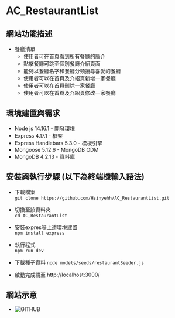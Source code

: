# AC_RestaurantList

## 網站功能描述
* 餐廳清單 
	* 使用者可在首頁看到所有餐廳的簡介
	* 點擊餐廳可跳至個別餐廳介紹頁面
	* 能夠以餐廳名字和餐廳分類搜尋喜愛的餐廳
	* 使用者可以在首頁及介紹頁新增一家餐廳
	* 使用者可以在首頁刪除一家餐廳
	* 使用者可以在首頁及介紹頁修改一家餐廳

## 環境建置與需求 
* Node js 14.16.1 - 開發環境 
* Express 4.17.1 - 框架
* Express Handlebars 5.3.0 - 模板引擎 
* Mongoose 5.12.6 -  MongoDB ODM
* MongoDB 4.2.13 - 資料庫

## 安裝與執行步驟 (以下為終端機輸入語法)
* 下載檔案  
  `git clone https://github.com/Hsinyehh/AC_RestaurantList.git`
 
* 切換至該資料夾  
 `cd AC_RestaurantList`

* 安裝expres等上述環境建置  
 `npm install express`

* 執行程式  
 `npm run dev`

* 下載種子資料
 `node models/seeds/restaurantSeeder.js`

* 啟動完成請至 http://localhost:3000/ 

## 網站示意
* ![GITHUB](https://img.onl/BsnWhK)
